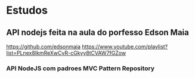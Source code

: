 # Estudos
## API nodejs feita na aula do porfesso Edson Maia

https://github.com/edsonmaia
https://www.youtube.com/playlist?list=PLnex8IkmReXwCyR-cGkyy8tCVAW7fGZow

### API NodeJS com padroes MVC Pattern Repository